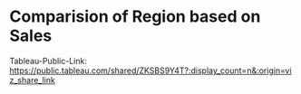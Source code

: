 # Comparision of Region based on Sales
Tableau-Public-Link: https://public.tableau.com/shared/ZKSBS9Y4T?:display_count=n&:origin=viz_share_link
